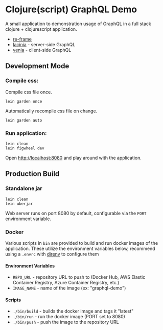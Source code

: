 # Clojure(script) GraphQL Demo

A small application to demonstration usage of GraphQL in a full stack 
clojure + clojurescript application.

* [re-frame](https://github.com/Day8/re-frame) 
* [lacinia](https://github.com/walmartlabs/lacinia) - server-side GraphQL
* [venia](https://github.com/Vincit/venia) - client-side GraphQL

## Development Mode

### Compile css:

Compile css file once.

```
lein garden once
```

Automatically recompile css file on change.

```
lein garden auto
```

### Run application:

```
lein clean
lein figwheel dev
```

Open [http://localhost:8080](http://localhost:8080) and play around with the
application.

## Production Build

### Standalone jar

```
lein clean
lein uberjar
```

Web server runs on port 8080 by default, configurable via the `PORT` environment
variable.

### Docker

Various scripts in `bin` are provided to build and run docker images of the
application. These utilize the environment variables below, recommend using a
`.envrc` with [direnv](https://direnv.net/) to configure them

#### Environment Variables

* `REPO_URL` - repository URL to push to (Docker Hub, AWS Elastic Container
 Registry, Azure Container Registry, etc.)
* `IMAGE_NAME` - name of the image (ex: "graphql-demo")

#### Scripts

* `./bin/build` - builds the docker image and tags it "latest"
* `./bin/run` - run the docker image (PORT set to 8080)
* `./bin/push` - push the image to the repository URL
